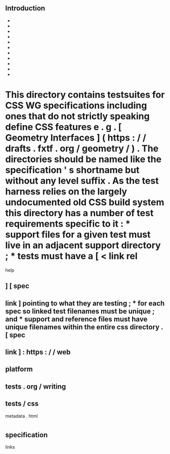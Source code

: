 Introduction
-
-
-
-
-
-
-
-
-
-
-
-
This
directory
contains
testsuites
for
CSS
WG
specifications
including
ones
that
do
not
strictly
speaking
define
CSS
features
e
.
g
.
[
Geometry
Interfaces
]
(
https
:
/
/
drafts
.
fxtf
.
org
/
geometry
/
)
.
The
directories
should
be
named
like
the
specification
'
s
shortname
but
without
any
level
suffix
.
As
the
test
harness
relies
on
the
largely
undocumented
old
CSS
build
system
this
directory
has
a
number
of
test
requirements
specific
to
it
:
*
support
files
for
a
given
test
must
live
in
an
adjacent
support
directory
;
*
tests
must
have
a
[
<
link
rel
=
help
>
]
[
spec
-
link
]
pointing
to
what
they
are
testing
;
*
for
each
spec
so
linked
test
filenames
must
be
unique
;
and
*
support
and
reference
files
must
have
unique
filenames
within
the
entire
css
directory
.
[
spec
-
link
]
:
https
:
/
/
web
-
platform
-
tests
.
org
/
writing
-
tests
/
css
-
metadata
.
html
#
specification
-
links
